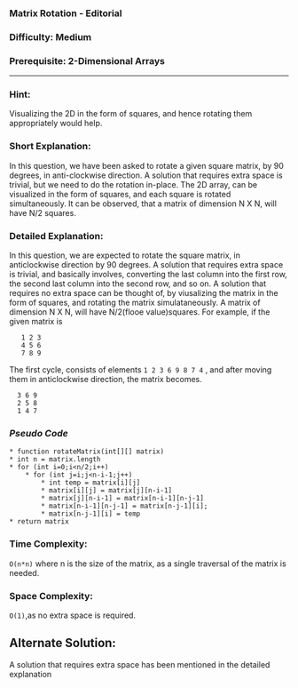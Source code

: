 ### **Matrix Rotation - Editorial**
### **Difficulty: Medium**
### **Prerequisite: 2-Dimensional Arrays**
---
### **Hint**:
Visualizing the 2D in the form of squares, and hence rotating them appropriately would help.

### **Short Explanation**:
In this question, we have been asked to rotate a given square matrix, by 90 degrees, in anti-clockwise direction. A solution that requires extra space is trivial, but we need to do the rotation in-place. The 2D array, can be visualized in the form of squares, and each square is rotated simultaneously. It can be observed, that a matrix of dimension N X N, will have N/2 squares.

### **Detailed Explanation**:
In this question, we are expected to rotate the square matrix, in anticlockwise direction by 90 degrees. A solution that requires extra space is trivial, and basically involves, converting the last column into the first row, the second last column into the second row, and so on.
A solution that requires no extra space can be thought of, by viusalizing the matrix in the form of squares, and rotating the matrix simulataneously. A matrix of dimension N X N, will have N/2(flooe value)squares. 
For example, if the given matrix is 

	   1 2 3
	   4 5 6 
	   7 8 9

The first cycle, consists of elements `1 2 3 6 9 8 7 4` , and after moving them in anticlockwise direction, the matrix becomes. 

	  3 6 9
	  2 5 8
	  1 4 7



### *Pseudo Code*
	* function rotateMatrix(int[][] matrix)
	* int n = matrix.length
	* for (int i=0;i<n/2;i++)
		* for (int j=i;j<n-i-1;j++)
			* int temp = matrix[i][j]
			* matrix[i][j] = matrix[j][n-i-1]
			* matrix[j][n-i-1] = matrix[n-i-1][n-j-1]
			* matrix[n-i-1][n-j-1] = matrix[n-j-1][i];
			* matrix[n-j-1][i] = temp
	* return matrix


### Time Complexity:

`O(n*n)` where n is the size of the matrix, as a single traversal of the matrix is needed.

### Space Complexity:

`O(1)`,as no extra space is required.

## Alternate Solution:
A solution that requires extra space has been mentioned in the detailed explanation